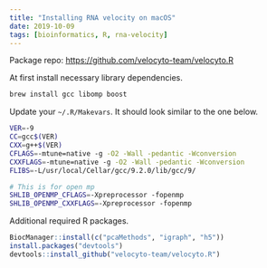 ```yaml
---
title: "Installing RNA velocity on macOS"
date: 2019-10-09
tags: [bioinformatics, R, rna-velocity]
---
```


Package repo: https://github.com/velocyto-team/velocyto.R

At first install necessary library dependencies.

```bash
brew install gcc libomp boost
```

Update your `~/.R/Makevars`. It should look similar to the one below.

```bash
VER=-9
CC=gcc$(VER)
CXX=g++$(VER)
CFLAGS=-mtune=native -g -O2 -Wall -pedantic -Wconversion
CXXFLAGS=-mtune=native -g -O2 -Wall -pedantic -Wconversion
FLIBS=-L/usr/local/Cellar/gcc/9.2.0/lib/gcc/9/

# This is for open mp
SHLIB_OPENMP_CFLAGS=-Xpreprocessor -fopenmp
SHLIB_OPENMP_CXXFLAGS=-Xpreprocessor -fopenmp
```

Additional required R packages.

```R
BiocManager::install(c("pcaMethods", "igraph", "h5"))
install.packages("devtools")
devtools::install_github("velocyto-team/velocyto.R")
```
